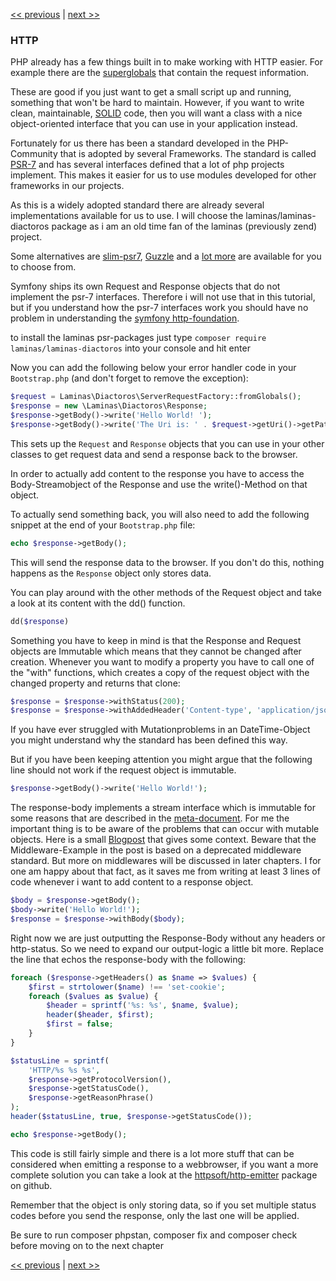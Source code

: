 [<< previous](04-development-helpers.md) | [next >>](06-router.md)

### HTTP

PHP already has a few things built in to make working with HTTP easier. For example there are the
[superglobals](http://php.net/manual/en/language.variables.superglobals.php) that contain the request information.

These are good if you just want to get a small script up and running, something that won't be hard to maintain. However,
if you want to write clean, maintainable, [SOLID](http://en.wikipedia.org/wiki/SOLID_%28object-oriented_design%29) code,
then you will want a class with a nice object-oriented interface that you can use in your application instead.

Fortunately for us there has been a standard developed in the PHP-Community that is adopted by several Frameworks. The
standard is called [PSR-7](https://www.php-fig.org/psr/psr-7/) and has several interfaces defined that a lot of php
projects implement. This makes it easier for us to use modules developed for other frameworks in our projects.

As this is a widely adopted standard there are already several implementations available for us to use. I will choose
the laminas/laminas-diactoros package as i am an old time fan of the laminas (previously zend) project.

Some alternatives are [slim-psr7](https://github.com/slimphp/Slim-Psr7), [Guzzle](https://github.com/guzzle/psr7) and a
[lot more](https://packagist.org/providers/psr/http-message-implementation) are available for you to choose from.

Symfony ships its own Request and Response objects that do not implement the psr-7 interfaces. Therefore i will not use
that in this tutorial, but if you understand how the psr-7 interfaces work you should have no problem in understanding
the [symfony http-foundation](https://symfony.com/doc/current/components/http_foundation.html#request).


to install the laminas psr-packages just type `composer require laminas/laminas-diactoros` into your console and hit
enter

Now you can add the following below your error handler code in your `Bootstrap.php` (and don't forget to remove the exception):

```php
$request = Laminas\Diactoros\ServerRequestFactory::fromGlobals();
$response = new \Laminas\Diactoros\Response;
$response->getBody()->write('Hello World! ');
$response->getBody()->write('The Uri is: ' . $request->getUri()->getPath());
```

This sets up the `Request` and `Response` objects that you can use in your other classes to get request data and send a response back to the browser.

In order to actually add content to the response you have to access the Body-Streamobject of the Response and use the
write()-Method on that object.


To actually send something back, you will also need to add the following snippet at the end of your `Bootstrap.php` file:

```php
echo $response->getBody();
```

This will send the response data to the browser. If you don't do this, nothing happens as the `Response` object only
stores data. 

You can play around with the other methods of the Request object and take a look at its content with the dd() function.

```php
dd($response)
```

Something you have to keep in mind is that the Response and Request objects are Immutable which means that they cannot
be changed after creation. Whenever you want to modify a property you have to call one of the "with" functions, which
creates a copy of the request object with the changed property and returns that clone:

```php
$response = $response->withStatus(200);
$response = $response->withAddedHeader('Content-type', 'application/json');
```

If you have ever struggled with Mutationproblems in an DateTime-Object you might understand why the standard has been
defined this way.

But if you have been keeping attention you might argue that the following line should not work if the request object is
immutable.

```php
$response->getBody()->write('Hello World!');
```

The response-body implements a stream interface which is immutable for some reasons that are described in the 
[meta-document](https://www.php-fig.org/psr/psr-7/meta/#why-are-streams-mutable). For me the important thing is to be
aware of the problems that can occur with mutable objects. Here is a small [Blogpost](http://andrew.carterlunn.co.uk/programming/2016/05/22/psr-7-is-not-immutable.html) that gives some context. Beware that the Middleware-Example in 
the post is based on a deprecated middleware standard. But more on middlewares will be discussed in later chapters.
I for one am happy about that fact, as it saves me from writing at least 3 lines of code whenever i want to add content
to a response object.

```php
$body = $response->getBody();
$body->write('Hello World!');
$response = $response->withBody($body);
```

Right now we are just outputting the Response-Body without any headers or http-status. So we need to expand our
output-logic a little bit more. Replace the line that echos the response-body with the following:

```php
foreach ($response->getHeaders() as $name => $values) {
    $first = strtolower($name) !== 'set-cookie';
    foreach ($values as $value) {
        $header = sprintf('%s: %s', $name, $value);
        header($header, $first);
        $first = false;
    }
}

$statusLine = sprintf(
    'HTTP/%s %s %s',
    $response->getProtocolVersion(),
    $response->getStatusCode(),
    $response->getReasonPhrase()
);
header($statusLine, true, $response->getStatusCode());

echo $response->getBody();
```

This code is still fairly simple and there is a lot more stuff that can be considered when emitting a response to a 
webbrowser, if you want a more complete solution you can take a look at the [httpsoft/http-emitter](https://github.com/httpsoft/http-emitter/blob/master/src/SapiEmitter.php) package on github.

Remember that the object is only storing data, so if you set multiple status codes before you send the response, only the last one will be applied.

Be sure to run composer phpstan, composer fix and composer check before moving on to the next chapter


[<< previous](04-development-helpers.md) | [next >>](06-router.md)

